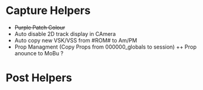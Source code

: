 # Capture Helpers
+ ~~Purple Patch Colour~~
+ Auto disable 2D track display in CAmera
+ Auto copy new VSK/VSS from #ROM# to Am/PM
+ Prop Managment (Copy Props from 000000_globals to session)
++ Prop anounce to MoBu ?

# Post Helpers
